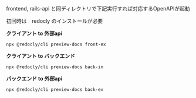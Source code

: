 frontend, rails-api と同ディレクトリで下記実行すれば対応するOpenAPIが起動

初回時は　redocly のインストールが必要

**クライアント to 外部api**
```
npx @redocly/cli preview-docs front-ex
```

**クライアント to バックエンド**
```
npx @redocly/cli preview-docs back-in
```

**バックエンド to 外部api**
```
npx @redocly/cli preview-docs back-ex
```